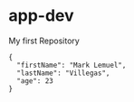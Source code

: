 # app-dev
My first Repository
```
{
  "firstName": "Mark Lemuel",
  "lastName": "Villegas",
  "age": 23
}
```
[^1]: I like Videogames, Anime,Music and Movies.
My favorite series of videogames is Assassins Creed, It is a game that utilizes the past and present through the DNA of the predessor.
